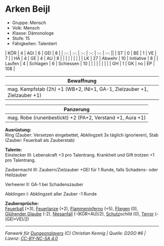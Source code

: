 # Arken Beijl  
- Gruppe: Mensch  
- Volk: Mensch  
- Klasse: Dämonologe  
- Stufe: 15  
- Fähigkeiten: Talentiert  


| KÖR    | 4  | AGI      | 6  | GEI        | 8   |
| :-: | :-: | :-: | :-: | :-: | :-: ||
| ST     | 0  | BE       | 1  | VE         | 7   |
| HÄ     | 4  | GE       | 4  | AU         | 8   |
|        |    |          |    |            |     |
| LK     | 27 | Abwehr   | 10 | Initiative | 8   |
| Laufen | 4  | Schlagen | 6  | Schiessen  | 10  |
|        |    |          |    |            |     |
| GH     | 1  | GK       | no | EP         | 108 |


| Bewaffnung |
| --- |
| mag. Kampfstab (2h) +1 (WB+2, INI+1, GA-1, Zielzauber +1, Zielzauber +1) |


| Panzerung |
| --- |
| mag. Robe (runenbestickt) +2 (PA+2, Verstand +1, Aura +1) |


**Ausrüstung:**  
Ring (Zauber: Versetzen eingebettet, Abklingzeit 3x täglich ignorieren), Stab (Zauber: Feuerball als Zauberstab)

**Talente:**  
Einstecker III: Lebenskraft +3 pro Talentrang. Krankheit und Gift trotzen +1 pro Talentrang.

Zaubermacht III: Zaubern/Zielzauber +GEI für 1 Runde, falls Schadens- oder Heilzauber

Verheerer II: GA-1 bei Schadenszauber

Abklingen I: Abklingzeit aller Zauber -1 Runde


**Zaubersprüche:**  
[Feuerball](/grw/zauber/feuerball.md) (+3), [Feuerlanze](/grw/zauber/feuerlanze.md) (+2), [Flammeninferno](/grw/zauber/flammeninferno.md) (+5), [Fliegen](/grw/zauber/fliegen.md) (0), [Glühender Glaube](/grw/zauber/gluehender-glaube.md) (-2), [Niesanfall](/grw/zauber/niesanfall.md) (-(KÖR+AU)/2), [Schutz](/fanwerk/zauber/schutz.md)schild (0), [Terror](/grw/zauber/terror.md) (-(GEI+VE)/2)




___
*Fanwerk für [Dungeonslayers](https://www.dungeonslayers.net/) (C) Christian Kennig | Quelle: D2GO #6 | Lizenz: [CC-BY-NC-SA 4.0](https://creativecommons.org/licenses/by-nc-sa/4.0/deed.de)*
